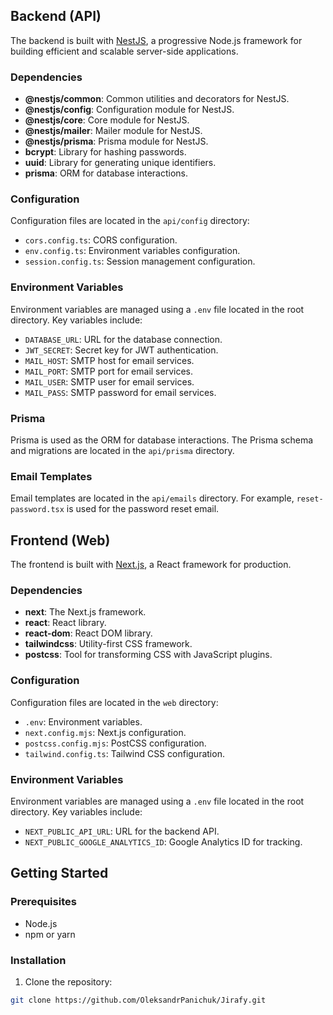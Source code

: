 
## Backend (API)

The backend is built with [NestJS](https://nestjs.com/), a progressive Node.js framework for building efficient and scalable server-side applications.

### Dependencies

- **@nestjs/common**: Common utilities and decorators for NestJS.
- **@nestjs/config**: Configuration module for NestJS.
- **@nestjs/core**: Core module for NestJS.
- **@nestjs/mailer**: Mailer module for NestJS.
- **@nestjs/prisma**: Prisma module for NestJS.
- **bcrypt**: Library for hashing passwords.
- **uuid**: Library for generating unique identifiers.
- **prisma**: ORM for database interactions.

### Configuration

Configuration files are located in the `api/config` directory:

- `cors.config.ts`: CORS configuration.
- `env.config.ts`: Environment variables configuration.
- `session.config.ts`: Session management configuration.

### Environment Variables

Environment variables are managed using a `.env` file located in the root directory. Key variables include:

- `DATABASE_URL`: URL for the database connection.
- `JWT_SECRET`: Secret key for JWT authentication.
- `MAIL_HOST`: SMTP host for email services.
- `MAIL_PORT`: SMTP port for email services.
- `MAIL_USER`: SMTP user for email services.
- `MAIL_PASS`: SMTP password for email services.

### Prisma

Prisma is used as the ORM for database interactions. The Prisma schema and migrations are located in the `api/prisma` directory.

### Email Templates

Email templates are located in the `api/emails` directory. For example, `reset-password.tsx` is used for the password reset email.

## Frontend (Web)

The frontend is built with [Next.js](https://nextjs.org/), a React framework for production.

### Dependencies

- **next**: The Next.js framework.
- **react**: React library.
- **react-dom**: React DOM library.
- **tailwindcss**: Utility-first CSS framework.
- **postcss**: Tool for transforming CSS with JavaScript plugins.

### Configuration

Configuration files are located in the `web` directory:

- `.env`: Environment variables.
- `next.config.mjs`: Next.js configuration.
- `postcss.config.mjs`: PostCSS configuration.
- `tailwind.config.ts`: Tailwind CSS configuration.

### Environment Variables

Environment variables are managed using a `.env` file located in the root directory. Key variables include:

- `NEXT_PUBLIC_API_URL`: URL for the backend API.
- `NEXT_PUBLIC_GOOGLE_ANALYTICS_ID`: Google Analytics ID for tracking.

## Getting Started

### Prerequisites

- Node.js
- npm or yarn

### Installation

1. Clone the repository:

```sh
git clone https://github.com/OleksandrPanichuk/Jirafy.git